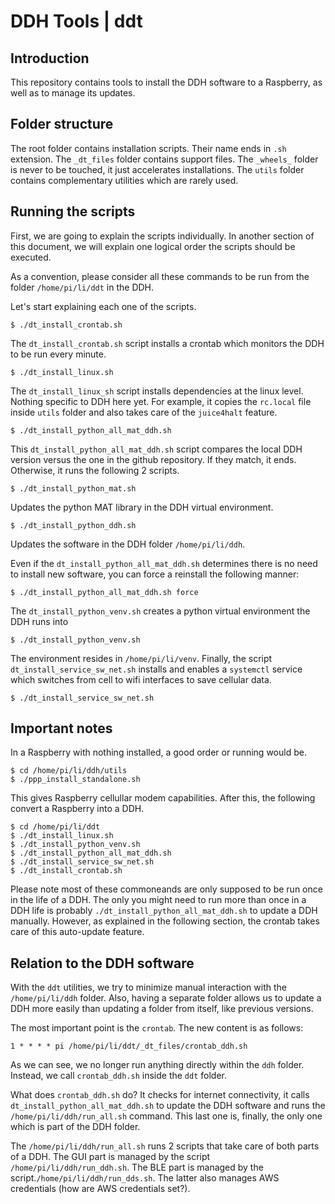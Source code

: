 # DDH Tools | ddt

## Introduction
This repository contains tools to install the DDH software to a Raspberry, as well as to manage its updates.

## Folder structure

The root folder contains installation scripts. Their name ends in `.sh` extension. The ``_dt_files`` folder contains support files. The ``_wheels_`` folder is never to be touched, it just accelerates installations. The ``utils`` folder contains complementary utilities which are rarely used.

## Running the scripts
First, we are going to explain the scripts individually. In another section of this document, we will explain one logical order the scripts should be executed. 

As a convention, please consider all these commands to be run from the folder ``/home/pi/li/ddt``  in the DDH.

Let's start explaining each one of the scripts.
```console
$ ./dt_install_crontab.sh
```
The ``dt_install_crontab.sh`` script installs a crontab which monitors the DDH to be run every minute.
```console
$ ./dt_install_linux.sh
```
The ``dt_install_linux_sh`` script installs dependencies at the linux level. Nothing specific to DDH here yet. For example, it copies the ``rc.local`` file inside ``utils`` folder and also takes care of the ``juice4halt`` feature.
```console
$ ./dt_install_python_all_mat_ddh.sh
```
This ``dt_install_python_all_mat_ddh.sh`` script compares the local DDH version versus the one in the github repository. If they match, it ends. Otherwise, it runs the following 2 scripts.
```console
$ ./dt_install_python_mat.sh
```
Updates the python MAT library in the DDH virtual environment.
```console
$ ./dt_install_python_ddh.sh
```
Updates the software in the DDH folder ``/home/pi/li/ddh``.

Even if the ``dt_install_python_all_mat_ddh.sh`` determines there is no need to install new software, you can force a reinstall the following manner:
```console
$ ./dt_install_python_all_mat_ddh.sh force
```
The ``dt_install_python_venv.sh`` creates a python virtual environment the DDH runs into
```console
$ ./dt_install_python_venv.sh
```
The environment resides in ``/home/pi/li/venv``.
Finally, the script ``dt_install_service_sw_net.sh`` installs and enables a ``systemctl`` service which switches from cell to wifi interfaces to save cellular data.
 
```console
$ ./dt_install_service_sw_net.sh
```

## Important notes
In a Raspberry with nothing installed, a good order or running would be.
```console
$ cd /home/pi/li/ddh/utils
$ ./ppp_install_standalone.sh
```
This gives Raspberry cellullar modem capabilities. After this, the following convert a Raspberry into a DDH.
```console
$ cd /home/pi/li/ddt
$ ./dt_install_linux.sh
$ ./dt_install_python_venv.sh
$ ./dt_install_python_all_mat_ddh.sh
$ ./dt_install_service_sw_net.sh
$ ./dt_install_crontab.sh
```
Please note most of these commoneands are only supposed to be run once in the life of a DDH. The only  you might need to run more than once in a DDH life is probably ``./dt_install_python_all_mat_ddh.sh`` to update a DDH manually. However, as explained in the following section, the crontab takes care of this auto-update feature.

## Relation to the DDH software
With the ``ddt`` utilities, we try to minimize manual interaction with the ``/home/pi/li/ddh`` folder. Also, having a separate folder allows us to update a DDH more easily than updating a folder from itself, like previous versions.

The most important point is the ``crontab``. The new  content is as follows:
```
1 * * * * pi /home/pi/li/ddt/_dt_files/crontab_ddh.sh
```
As we can see, we no longer run anything directly within the ``ddh`` folder. Instead, we call ``crontab_ddh.sh`` inside the ``ddt`` folder. 

What does ``crontab_ddh.sh`` do? It checks for internet connectivity, it calls ``dt_install_python_all_mat_ddh.sh`` to update the DDH software and runs the ``/home/pi/li/ddh/run_all.sh`` command. This last one is, finally, the only one which is part of the DDH folder.

The ``/home/pi/li/ddh/run_all.sh`` runs 2 scripts that take care of both parts of a DDH. The GUI part is managed by the script ``/home/pi/li/ddh/run_ddh.sh``. The BLE part is managed by the script.``/home/pi/li/ddh/run_dds.sh``. The latter also manages AWS credentials (how are AWS credentials set?).


